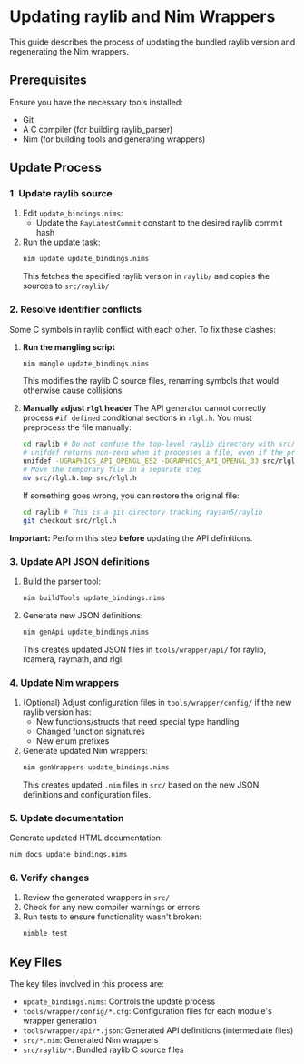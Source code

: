 # Updating raylib and Nim Wrappers

This guide describes the process of updating the bundled raylib version and regenerating the Nim wrappers.

## Prerequisites

Ensure you have the necessary tools installed:
- Git
- A C compiler (for building raylib_parser)
- Nim (for building tools and generating wrappers)

## Update Process

### 1. Update raylib source

1. Edit `update_bindings.nims`:
   - Update the `RayLatestCommit` constant to the desired raylib commit hash
2. Run the update task:
   ```bash
   nim update update_bindings.nims
   ```
   This fetches the specified raylib version in `raylib/` and copies the sources to `src/raylib/`

### 2. Resolve identifier conflicts

Some C symbols in raylib conflict with each other. To fix these clashes:

1. **Run the mangling script**

   ```bash
   nim mangle update_bindings.nims
   ```

   This modifies the raylib C source files, renaming symbols that would otherwise cause collisions.

2. **Manually adjust `rlgl` header**
   The API generator cannot correctly process `#if defined` conditional sections in `rlgl.h`. You must preprocess the file manually:

   ```bash
   cd raylib # Do not confuse the top-level raylib directory with src/raylib
   # unifdef returns non-zero when it processes a file, even if the processing is successful
   unifdef -UGRAPHICS_API_OPENGL_ES2 -DGRAPHICS_API_OPENGL_33 src/rlgl.h > src/rlgl.h.tmp
   # Move the temporary file in a separate step
   mv src/rlgl.h.tmp src/rlgl.h
   ```

   If something goes wrong, you can restore the original file:

   ```bash
   cd raylib # This is a git directory tracking raysan5/raylib
   git checkout src/rlgl.h
   ```

**Important:** Perform this step **before** updating the API definitions.

### 3. Update API JSON definitions

1. Build the parser tool:
   ```bash
   nim buildTools update_bindings.nims
   ```
2. Generate new JSON definitions:
   ```bash
   nim genApi update_bindings.nims
   ```
   This creates updated JSON files in `tools/wrapper/api/` for raylib, rcamera, raymath, and rlgl.

### 4. Update Nim wrappers

1. (Optional) Adjust configuration files in `tools/wrapper/config/` if the new raylib version has:
   - New functions/structs that need special type handling
   - Changed function signatures
   - New enum prefixes
2. Generate updated Nim wrappers:
   ```bash
   nim genWrappers update_bindings.nims
   ```
   This creates updated `.nim` files in `src/` based on the new JSON definitions and configuration files.

### 5. Update documentation

Generate updated HTML documentation:
```bash
nim docs update_bindings.nims
```

### 6. Verify changes

1. Review the generated wrappers in `src/`
2. Check for any new compiler warnings or errors
3. Run tests to ensure functionality wasn't broken:
   ```bash
   nimble test
   ```

## Key Files

The key files involved in this process are:
- `update_bindings.nims`: Controls the update process
- `tools/wrapper/config/*.cfg`: Configuration files for each module's wrapper generation
- `tools/wrapper/api/*.json`: Generated API definitions (intermediate files)
- `src/*.nim`: Generated Nim wrappers
- `src/raylib/*`: Bundled raylib C source files

